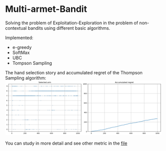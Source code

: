# Multi-armet-Bandit
Solving the problem of Exploitation-Exploration in the problem of non-contextual bandits using different basic algorithms.

Implemented:
- e-greedy
- SoftMax
- UBC
- Tompson Sampling

The hand selection story and accumulated regret of the Thompson Sampling algorithm:
![screenshot](./TS_Metric.png)

You can study in more detail and see other metric in the [file](./algorithms.ipynb)
